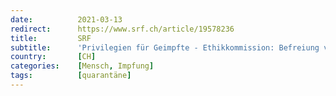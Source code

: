 ```yaml
---
date:          2021-03-13
redirect:      https://www.srf.ch/article/19578236
title:         SRF
subtitle:      'Privilegien für Geimpfte - Ethikkommission: Befreiung von Quarantänepflicht «sinnvoll»'
country:       [CH]
categories:    [Mensch, Impfung]
tags:          [quarantäne]
---
```

